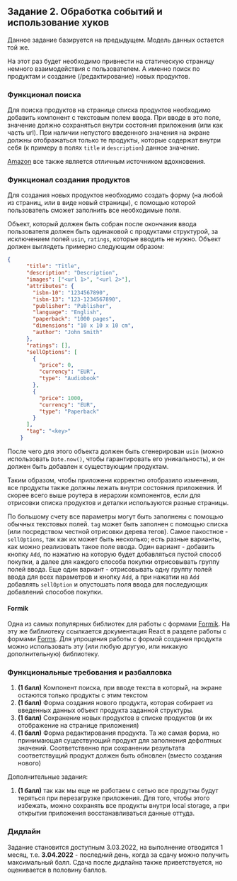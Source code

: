 ## Задание 2. Обработка событий и использование хуков

Данное задание базируется на предыдущем. Модель данных остается той же.

На этот раз будет необходимо привнести на статическую страницу немного взаимодействия с пользователем. 
А именно поиск по продуктам и создание (/редактирование) новых продуктов.

### Функционал поиска

Для поиска продуктов на странице списка продуктов необходимо добавить компонент с текстовым полем ввода. 
При вводе в это поле, значение должно сохраняться внутри состояния приложения (или как часть url). 
При наличии непустого введенного значения на экране должны отображаться только те продукты, которые содержат внутри себя
(к примеру в полях `title` и `description`) данное значение.

[Amazon](https://www.amazon.de/s?k=designing+data-intensive+applications&sprefix=designing+da%2Caps%2C96&ref=nb_sb_ss_ts-doa-p_1_12)
все также является отличным источником вдохновения.


### Функционал создания продуктов

Для создания новых продуктов необходимо создать форму (на любой из страниц, или в виде новый страницы), 
с помощью которой пользователь сможет заполнить все необходимые поля.

Объект, который должен быть собран после окончания ввода пользователя должен быть одинаковой с продуктами структурой,
за исключением полей `usin`, `ratings`, которые вводить не нужно. Объект должен выглядеть примерно следующим образом:

```json
{
      "title": "Title",
      "description": "Description",
      "images": ["<url 1>", "<url 2>"],
      "attributes": {
        "isbn-10": "1234567890",
        "isbn-13": "123-1234567890",
        "publisher": "Publisher",
        "language": "English",
        "paperback": "1000 pages",
        "dimensions": "10 x 10 x 10 cm",
        "author": "John Smith"
      },
      "ratings": [],
      "sellOptions": [
        {
          "price": 0,
          "currency": "EUR",
          "type": "Audiobook"
        },
        {
          "price": 1000,
          "currency": "EUR",
          "type": "Paperback"
        }
      ],
      "tag": "<key>"
    }
```

После чего для этого объекта должен быть сгенерирован `usin` 
(можно использовать `Date.now()`, чтобы гарантировать его уникальность), и он должен быть добавлен к существующим 
продуктам.

Таким образом, чтобы приложени корректно отобразило изменения, все продукты также должны лежать внутри состояния
приложения. И скорее всего выше роутера в иерархии компонентов, если для отрисовки списка продуктов и деталки используются
разные страницы.

По большому счету все параметры могут быть заполнены с помощью обычных текстовых полей. `tag` может быть заполнен
с помощью списка (или посредством честной отрисовки дерева тегов). Самое пакостное - `sellOptions`, так как 
их может быть несколько; есть разные варианты, как можно реализовать такое поле ввода. Один вариант - добавить 
кнопку `Add`, по нажатию на которую будет добавляться пустой способ покупки, а далее для каждого способа 
покупки отрисовывать группу полей ввода. Еще один вариант - отрисовывать одну группу полей ввода для всех параметров
и кнопку `Add`, а при нажатии на `Add` добавлять `sellOption` и опустошать поля ввода для последующих добавлений способов покупки.

#### Formik

Одна из самых популярных библиотек для работы с формами [Formik](https://formik.org/). На эту же библиотеку ссылкается 
документация React в разделе работы с формами [Forms](https://reactjs.org/docs/forms.html). Для упрощения работы с 
формой создания продукта можно использовать эту (или любую другую, или никакую дополнительную) библиотеку.

### Функциональные требования и разбалловка

1) **(1 балл)** Компонент поиска, при вводе текста в который, на экране остаются только продукты с этим текстом
2) **(1 балл)** Форма создания нового продукта, которая собирает из введенных данных объект продукта заданной структуры.
3) **(1 балл)** Сохранение новых продуктов в списке продуктов (и их отображение на странице приложения)
4) **(1 балл)** Форма редактирования продукта. Та же самая форма, но принимающая существующий продукт для заполнения дефолтных значений. Соответственно при сохранении результата соответствущий продукт должен быть обновлен (вместо создания нового)

Дополнительные задания:

1) **(1 балл)** так как мы еще не работаем с сетью все продуткы будут теряться при перезагрузке приложения. Для того, чтобы этого избежать, можно сохранять все продукты внутри local storage, а при открытии приложения восстанавливаться данные оттуда.

### Дидлайн

Задание становится доступным 3.03.2022, на выполнение отводится 1 месяц, т.е. **3.04.2022** - последний день, когда
за сдачу можно получить максимальный балл. Сдача после дидлайна также приветствуется, но оценивается в половину баллов.